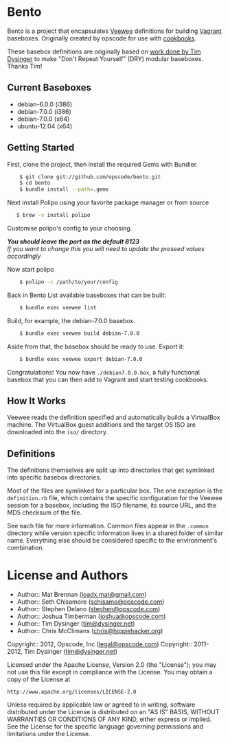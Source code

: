 # Bento 

Bento is a project that encapsulates
[Veewee](https://github.com/jedi4ever/veewee/) definitions for
building [Vagrant](http://vagrantup.com) baseboxes. Originally created by opscode for use with [cookbooks](http://community.opscode.com/users/Opscode).

These basebox definitions are originally based on
[work done by Tim Dysinger](https://github.com/dysinger/basebox) to
make "Don't Repeat Yourself" (DRY) modular baseboxes. Thanks Tim!

## Current Baseboxes

* debian-6.0.0 (i386)
* debian-7.0.0 (i386)
* debian-7.0.0 (x64)
* ubuntu-12.04 (x64)

## Getting Started

First, clone the project, then install the required Gems with Bundler.
```bash
    $ git clone git://github.com/opscode/bento.git
    $ cd bento
    $ bundle install --path=.gems
```

Next install Polipo using your favorite package manager or from source
```bash
   $ brew -v install polipo
```

Customise polipo's config to your choosing. 

**_You should leave the port as the default 8123_**
<br /><em>If you want to change this you will need to update the preseed values accordingly</em>


Now start polipo
```bash
    $ polipo -c /path/to/your/config
```

Back in Bento
List available baseboxes that can be built:
```bash
    $ bundle exec veewee list
```

Build, for example, the debian-7.0.0 basebox.
```bash
    $ bundle exec veewee build debian-7.0.0
```

Aside from that, the basebox should be ready to use. Export it:
```bash
    $ bundle exec veewee export debian-7.0.0
```

Congratulations! You now have `./debian7.0.0.box`, a fully functional
basebox that you can then add to Vagrant and start testing cookbooks.

## How It Works

Veewee reads the definition specified and automatically builds a
VirtualBox machine. The VirtualBox guest additions and the target OS
ISO are downloaded into the `iso/` directory.

## Definitions

The definitions themselves are split up into directories that get
symlinked into specific basebox directories.

Most of the files are symlinked for a particular box. The one
exception is the `definition.rb` file, which contains the specific
configuration for the Veewee session for a basebox, including the ISO
filename, its source URL, and the MD5 checksum of the file.

See each file for more information.
Common files appear in the `.common` directory while version specific information lives in a shared folder of similar name.
Everything else should be considered specific to the environment's combination.


License and Authors
===================

- Author:: Mat Brennan (loadx.mat@gmail.com)
- Author:: Seth Chisamore (<schisamo@opscode.com>)
- Author:: Stephen Delano (<stephen@opscode.com>)
- Author:: Joshua Timberman (<joshua@opscode.com>)
- Author:: Tim Dysinger (<tim@dysinger.net>)
- Author:: Chris McClimans (<chris@hippiehacker.org>)

Copyright:: 2012, Opscode, Inc (<legal@opscode.com>)
Copyright:: 2011-2012, Tim Dysinger (<tim@dysinger.net>)

Licensed under the Apache License, Version 2.0 (the "License");
you may not use this file except in compliance with the License.
You may obtain a copy of the License at

    http://www.apache.org/licenses/LICENSE-2.0

Unless required by applicable law or agreed to in writing, software
distributed under the License is distributed on an "AS IS" BASIS,
WITHOUT WARRANTIES OR CONDITIONS OF ANY KIND, either express or implied.
See the License for the specific language governing permissions and
limitations under the License.
